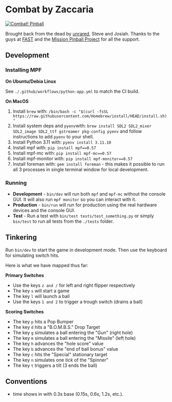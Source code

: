 Combat by Zaccaria
==================

[![Combat! Pinball](https://github.com/deathsave/combat/actions/workflows/python-app.yml/badge.svg)](https://github.com/deathsave/combat/actions/workflows/python-app.yml)

Brought back from the dead by
[unrared](https://unrared.com/), Steve and Josiah. Thanks to the
guys at [FAST](http://fastpinballdev.gdsocial.com/) and the
[Mission Pinball Project](https://github.com/missionpinball) for
all the support.

Development
-----------

### Installing MPF

**On Ubuntu/Debia Linux**

See `./.github/workflows/python-app.yml` to match the CI build.

**On MacOS**

1. Install `brew` with:
   `/bin/bash -c "$(curl -fsSL https://raw.githubusercontent.com/Homebrew/install/HEAD/install.sh)"`
1. Install system deps and `pyenv`with:
   `brew install SDL2 SDL2_mixer SDL2_image SDL2_ttf gstreamer pkg-config pyenv`
   and follow instructions to add `pyenv` to your shell.
1. Install Python 3.11 with:
   `pyenv install 3.11.10`
1. Install mpf with:
   `pip install mpf==0.57`
1. Install mpf-mc with:
   `pip install mpf-mc==0.57`
1. Install mpf-monitor with:
   `pip install mpf-monitor==0.57`
1. Install foreman with:
   `gem install foreman` - this makes it possible to run all 3
   processes in single terminal window for local development.

### Running

- **Development** - `bin/dev` will run both `mpf` and `mpf-mc`
  without the console GUI. It will also run `mpf monitor` so
  you can interact with it.
- **Production** - `bin/run` will run for production using
  the real hardware devices and the console GUI.
- **Test** - Run a test with `bin/test tests/test_something.py` or
  simply `bin/test` to run all tests from the `./tests` folder.

Tinkering
---------

Run `bin/dev` to start the game in development mode. Then use
the keyboard for simulating switch hits.

Here is what we have mapped thus far:

**Primary Switches**

* Use the keys `z and /` for left and right flipper respectively
* The key `s` will start a game
* The key `l` will launch a ball
* Use the keys `1 and 2` to trigger a trough switch (drains a ball)

**Scoring Switches**

* The key `p` hits a Pop Bumper
* The key `d` hits a "B.O.M.B.S." Drop Target
* The key `g` simulates a ball entering the "Gun" (right hole)
* The key `m` simulates a ball entering the "Missile" (left hole)
* The key `h` advances the "hole score" value
* The key `b` advances the "end of ball bonus" value
* The key `c` hits the "Special" stationary target
* The key `n` simulates one *tick* of the "Spinner"
* The key `t` triggers a tilt (3 ends the ball)

Conventions
-----------

* time shows in with 0.3s base (0.15s, 0.6s, 1.2s, etc.).
